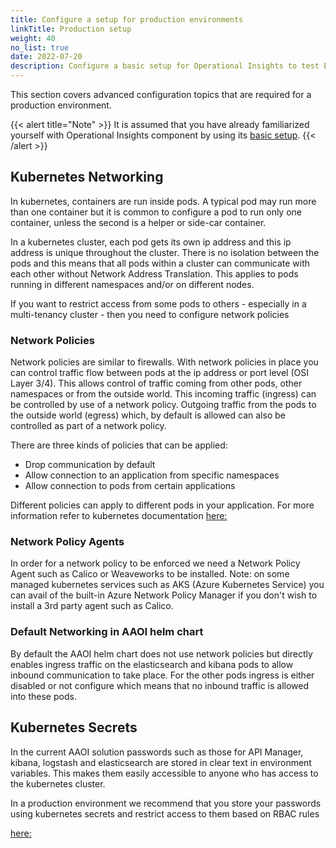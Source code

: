 ```yaml
---
title: Configure a setup for production environments
linkTitle: Production setup
weight: 40
no_list: true
date: 2022-07-20
description: Configure a basic setup for Operational Insights to test Elasticsearch in a single instance.
---
```


This section covers advanced configuration topics that are required for a production environment.

{{< alert title="Note" >}}
It is assumed that you have already familiarized yourself with Operational Insights component by using its [basic setup](/docs/operational_insights/basic_setup/).
{{< /alert >}}

## Kubernetes Networking

In kubernetes, containers are run inside pods. A typical pod may run more than one container but it is common to configure a pod to run only one container, unless the second is a helper or side-car container.

In a kubernetes cluster, each pod gets its own ip address and this ip address is unique throughout the cluster. There is no isolation between the pods and this means that all pods within a cluster can communicate with each other without Network Address Translation. This applies to pods running in different namespaces and/or on different nodes.

If you want to restrict access from some pods to others - especially in a multi-tenancy cluster - then you need to configure network policies

### Network Policies

Network policies are similar to firewalls. With network policies in place you can control traffic flow between pods at the ip address or port level (OSI Layer 3/4).
This allows control of traffic coming from other pods, other namespaces or from the outside world. This incoming traffic (ingress) can be controlled by use of a network policy. Outgoing traffic from the pods to the outside world (egress) which, by default is allowed can also be controlled as part of a network policy.

There are three kinds of policies that can be applied:

* Drop communication by default
* Allow connection to an application from specific namespaces
* Allow connection to pods from certain applications

Different policies can apply to different pods in your application. For more information refer to kubernetes documentation [here:](https://kubernetes.io/docs/concepts/services-networking/network-policies/)

### Network Policy Agents

In order for a network policy to be enforced we need a Network Policy Agent such as Calico or Weaveworks to be installed. Note: on some managed kubernetes services such as AKS (Azure Kubernetes Service) you can avail of the built-in Azure Network Policy Manager if you don't wish to install a 3rd party agent such as Calico.

### Default Networking in AAOI helm chart

By default the AAOI helm chart does not use network policies but directly enables ingress traffic on the elasticsearch and kibana pods to allow inbound communication to take place. For the other pods ingress is either disabled or not configure which means that no inbound traffic is allowed into these pods.

## Kubernetes Secrets

In the current AAOI solution passwords such as those for API Manager, kibana, logstash and elasticsearch are stored in clear text in environment variables. This makes them easily accessible to anyone who has access to the kubernetes cluster. 

In a production environment we recommend that you store your passwords using kubernetes secrets and restrict access to them based on RBAC rules

[here:](https://kubernetes.io/docs/concepts/configuration/secret/)
